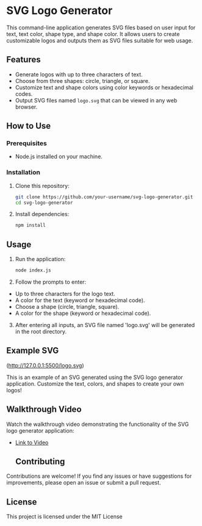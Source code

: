 # SVG Logo Generator

This command-line application generates SVG files based on user input for text, text color, shape type, and shape color. It allows users to create customizable logos and outputs them as SVG files suitable for web usage.

## Features

- Generate logos with up to three characters of text.
- Choose from three shapes: circle, triangle, or square.
- Customize text and shape colors using color keywords or hexadecimal codes.
- Output SVG files named `logo.svg` that can be viewed in any web browser.

## How to Use

### Prerequisites

- Node.js installed on your machine.

### Installation

1. Clone this repository:
   ```bash
   git clone https://github.com/your-username/svg-logo-generator.git
   cd svg-logo-generator

2. Install dependencies:
   ```bash
   npm install

## Usage

1. Run the application:
   ```bash
   node index.js

2. Follow the prompts to enter:
- Up to three characters for the logo text.
- A color for the text (keyword or hexadecimal code).
- Choose a shape (circle, triangle, square).
- A color for the shape (keyword or hexadecimal code).

3. After entering all inputs, an SVG file named 'logo.svg' will be generated in the root directory.

## Example SVG

(http://127.0.0.1:5500/logo.svg)

This is an example of an SVG generated using the SVG logo generator application. Customize the text, colors, and shapes to create your own logos!


## Walkthrough Video

Watch the walkthrough video demonstrating the functionality of the SVG logo generator application:
- [Link to Video](https://drive.google.com/file/d/1FAVkqnghtFZrWEwsRgPXdSpJg03-ostX/view)

  ## Contributing
Contributions are welcome! If you find any issues or have suggestions for improvements, please open an issue or submit a pull request.

## License
This project is licensed under the MIT License
  

